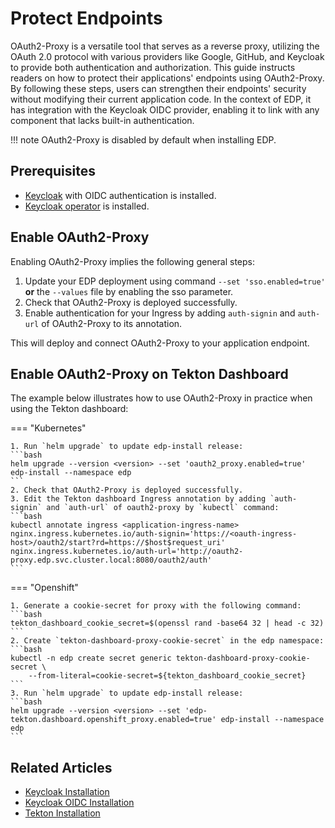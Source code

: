 # Protect Endpoints

OAuth2-Proxy is a versatile tool that serves as a reverse proxy, utilizing the OAuth 2.0 protocol with various providers like Google, GitHub, and Keycloak to provide both authentication and authorization.
This guide instructs readers on how to protect their applications' endpoints using OAuth2-Proxy.
By following these steps, users can strengthen their endpoints' security without modifying their current application code.
In the context of EDP, it has integration with the Keycloak OIDC provider, enabling it to link with any component that lacks built-in authentication.

!!! note
    OAuth2-Proxy is disabled by default when installing EDP.

## Prerequisites

* [Keycloak](install-keycloak.md) with OIDC authentication is installed.
* [Keycloak operator](add-ons-overview.md) is installed.

## Enable OAuth2-Proxy

Enabling OAuth2-Proxy implies the following general steps:

1. Update your EDP deployment using command `--set 'sso.enabled=true'` **or** the `--values` file by enabling the sso parameter.
2. Check that OAuth2-Proxy is deployed successfully.
3. Enable authentication for your Ingress by adding `auth-signin` and `auth-url` of OAuth2-Proxy to its annotation.

This will deploy and connect OAuth2-Proxy to your application endpoint.

## Enable OAuth2-Proxy on Tekton Dashboard

The example below illustrates how to use OAuth2-Proxy in practice when using the Tekton dashboard:

=== "Kubernetes"

    1. Run `helm upgrade` to update edp-install release:
    ```bash
    helm upgrade --version <version> --set 'oauth2_proxy.enabled=true' edp-install --namespace edp
    ```
    2. Check that OAuth2-Proxy is deployed successfully.
    3. Edit the Tekton dashboard Ingress annotation by adding `auth-signin` and `auth-url` of oauth2-proxy by `kubectl` command:
    ```bash
    kubectl annotate ingress <application-ingress-name> nginx.ingress.kubernetes.io/auth-signin='https://<oauth-ingress-host>/oauth2/start?rd=https://$host$request_uri' nginx.ingress.kubernetes.io/auth-url='http://oauth2-proxy.edp.svc.cluster.local:8080/oauth2/auth'
    ```

=== "Openshift"

    1. Generate a cookie-secret for proxy with the following command:
    ```bash
    tekton_dashboard_cookie_secret=$(openssl rand -base64 32 | head -c 32)
    ```
    2. Create `tekton-dashboard-proxy-cookie-secret` in the edp namespace:
    ```bash
    kubectl -n edp create secret generic tekton-dashboard-proxy-cookie-secret \
        --from-literal=cookie-secret=${tekton_dashboard_cookie_secret}
    ```
    3. Run `helm upgrade` to update edp-install release:
    ```bash
    helm upgrade --version <version> --set 'edp-tekton.dashboard.openshift_proxy.enabled=true' edp-install --namespace edp
    ```

## Related Articles

* [Keycloak Installation](install-keycloak.md)
* [Keycloak OIDC Installation](configure-keycloak-oidc-eks.md)
* [Tekton Installation](install-tekton.md)
